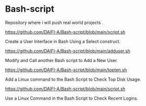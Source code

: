 # Bash-script
Repository where i will push real world projects .

https://github.com/DAIFI-A/Bash-script/blob/main/script.sh

Create a User Interface in Bash Using a Select construct. 

https://github.com/DAIFI-A/Bash-script/blob/main/adduser.sh

Modify and Call another Bash script to Add a New User.

https://github.com/DAIFI-A/Bash-script/blob/main/topten.sh

Add a Linux command to the Bash Script to Check Top Disk Usage.

https://github.com/DAIFI-A/Bash-script/blob/main/script.sh

Use a Linux Command in the Bash Script to Check Recent Logins.

